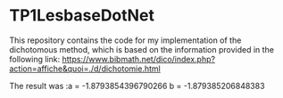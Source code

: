 # TP1LesbaseDotNet
This repository contains the code for my implementation of the dichotomous method, which is based on the information provided in the following link: https://www.bibmath.net/dico/index.php?action=affiche&quoi=./d/dichotomie.html
   
   
   The result was :a = -1.8793854396790266 b = -1.879385206848383
